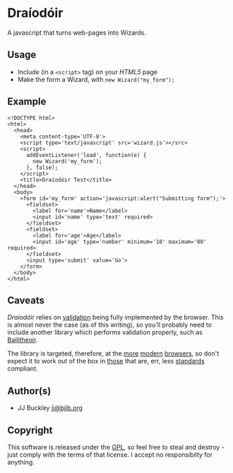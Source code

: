 Draíodóir
=========

A javascript that turns web-pages into Wizards.


Usage
-----

  - Include (in a `<script>` tag) on your *HTML5* page
  - Make the form a Wizard, with `new Wizard("my_form");`

Example
-------

    <!DOCTYPE html>
    <html>
      <head>
        <meta content-type='UTF-8'>
        <script type='text/javascript' src='wizard.js'></src>
        <script>
          addEventListener('load', function(e) {
            new Wizard('my_form');
          }, false);
        </script>
        <title>Draíodóir Test</title>
      </head>
      <body>
        <form id='my_form' action='javascript:alert("Submitting form");'>
          <fieldset>
            <label for='name'>Name</label>
            <input id='name' type='text' required>
          </fieldset>
          <fieldset>
            <label for='age'>Age</label>
            <input id='age' type='number' minimum='18' maximum='80' required>
          </fieldset>
          <input type='submit' value='Go'>
        </form>
      </body>
    </html>

Caveats
-------

*Draíodóir* relies on [validation][validation] being fully implemented by
the browser. This is almost never the case (as of this writing), so you'll
probably need to include another library which performs validation properly,
such as [Bailitheoir][bailitheoir].

The library is targeted, therefore, at the [more][firefox] [modern][chrome]
[browsers][safari], so don't expect it to work out of the box in [those][ie]
that are, err, less [standards][w3c] compliant.

Author(s)
---------

  - JJ Buckley <jj@bjjb.org>

Copyright
---------

This software is released under the [GPL][gpl], so feel free to steal and
destroy - just comply with the terms of that license. I accept no
responsibilty for anything.

[validation]: http://www.w3.org/TR/html5/association-of-controls-and-forms.html#constraints
[bailitheoir]: http://jjbuckley.github.com/bailitheoir
[firefox]: http://www.mozilla.com/firefox
[chrome]: http://www.google.com/chrome
[safari]: http://www.apple.com/safari
[ie]: http://www.microsoft.com/ie
[w3c]: http://www.w3.org
[gpl]: http://www.gnu.org/licenses/gpl.html

